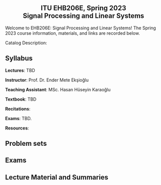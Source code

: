 <h2 align="center">
  ITU EHB206E, Spring 2023<br />
  Signal Processing and Linear Systems
</h2> 

Welcome to EHB206E: Signal Processing and Linear Systems! The Spring 2023 course information, materials, and links are recorded below.

Catalog Description: 

## Syllabus

**Lectures**: TBD

**Instructor**: Prof. Dr. Ender Mete Ekşioğlu

**Teaching Assistant**: MSc. Hasan Hüseyin Karaoğlu

**Textbook**: TBD

**Recitations**:

**Exams**: TBD.

**Resources**: 

## Problem sets

## Exams

## Lecture Material and Summaries
